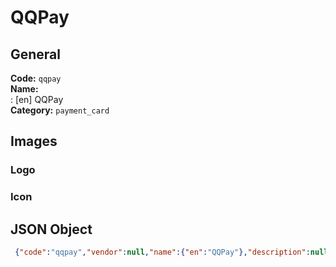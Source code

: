 # QQPay 
## General 
**Code:** `qqpay`  
**Name:**  
:	[en] QQPay  
**Category:** `payment_card`  
## Images 
### Logo 
### Icon 
## JSON Object 
```json
 {"code":"qqpay","vendor":null,"name":{"en":"QQPay"},"description":null,"countries":null,"category":"payment_card"}```  
